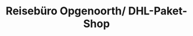 ---
title: "Reisebüro Opgenoorth/ DHL-Paket-Shop"
url: /moenchengladbach/reisebuero-opgenoorth-dhl-paket-shop/
shop: Reisebüro
---
